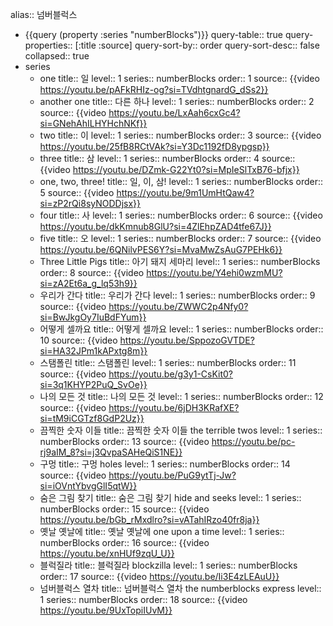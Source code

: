 alias:: 넘버블럭스

- {{query (property :series "numberBlocks")}}
  query-table:: true
  query-properties:: [:title :source]
  query-sort-by:: order
  query-sort-desc:: false
  collapsed:: true
- series
	- one
	  title:: 일
	  level:: 1
	  series:: numberBlocks
	  order:: 1
	  source:: {{video https://youtu.be/pAFkRHIz-og?si=TVdhtgnardG_dSs2}}
	- another one
	  title:: 다른 하나
	  level:: 1
	  series:: numberBlocks
	  order:: 2
	  source:: {{video https://youtu.be/LxAah6cxGc4?si=GNehAhILHYHchNKf}}
	- two
	  title:: 이
	  level:: 1
	  series:: numberBlocks
	  order:: 3
	  source:: {{video https://youtu.be/25fB8RCtVAk?si=Y3Dc1192fD8ypgsp}}
	- three
	  title:: 삼
	  level:: 1
	  series:: numberBlocks
	  order:: 4
	  source:: {{video https://youtu.be/DZmk-G22Yt0?si=MpIeSlTxB76-bfjx}}
	- one, two, three!
	  title:: 일, 이, 삼!
	  level:: 1
	  series:: numberBlocks
	  order:: 5
	  source:: {{video https://youtu.be/9m1UmHtQaw4?si=zP2rQi8syNODDjsx}}
	- four
	  title:: 사
	  level:: 1
	  series:: numberBlocks
	  order:: 6
	  source:: {{video https://youtu.be/dkKmnub8GlU?si=4ZlEhpZAD4tfe67J}}
	- five
	  title:: 오
	  level:: 1
	  series:: numberBlocks
	  order:: 7
	  source:: {{video https://youtu.be/6QNilvPES6Y?si=MvaMwZsAuG7PEHk6}}
	- Three Little Pigs
	  title:: 아기 돼지 세마리
	  level:: 1
	  series:: numberBlocks
	  order:: 8
	  source:: {{video https://youtu.be/Y4ehi0wzmMU?si=zA2Et6a_g_lq53h9}}
	- 우리가 간다
	  title:: 우리가 간다
	  level:: 1
	  series:: numberBlocks
	  order:: 9
	  source:: {{video https://youtu.be/ZWWC2p4Nfy0?si=BwJkgOy7IuBdFYum}}
	- 어떻게 셀까요
	  title:: 어떻게 셀까요
	  level:: 1
	  series:: numberBlocks
	  order:: 10
	  source:: {{video https://youtu.be/SppozoGVTDE?si=HA32JPm1kAPxtg8m}}
	- 스탬폴린
	  title:: 스탬폴린
	  level:: 1
	  series:: numberBlocks
	  order:: 11
	  source:: {{video https://youtu.be/g3y1-CsKit0?si=3q1KHYP2PuQ_SvOe}}
	- 나의 모든 것
	  title:: 나의 모든 것
	  level:: 1
	  series:: numberBlocks
	  order:: 12
	  source:: {{video https://youtu.be/6jDH3KRafXE?si=tM9iCGTzf8GdP2Uz}}
	- 끔찍한 숫자 이들
	  title:: 끔찍한 숫자 이들 the terrible twos
	  level:: 1
	  series:: numberBlocks
	  order:: 13
	  source:: {{video https://youtu.be/pc-rj9aIM_8?si=j3QvpaSAHeQiS1NE}}
	- 구멍
	  title:: 구멍 holes
	  level:: 1
	  series:: numberBlocks
	  order:: 14
	  source:: {{video https://youtu.be/PuG9ytTj-Jw?si=iOVntYbvgGlI5qtW}}
	- 숨은 그림 찾기
	  title:: 숨은 그림 찾기 hide and seeks
	  level:: 1
	  series:: numberBlocks
	  order:: 15
	  source:: {{video https://youtu.be/bGb_rMxdlro?si=vATahIRzo40fr8ja}}
	- 옛날 옛날에
	  title:: 옛날 옛날에 one upon a time
	  level:: 1
	  series:: numberBlocks
	  order:: 16
	  source:: {{video https://youtu.be/xnHUf9zqU_U}}
	- 블럭질라
	  title:: 블럭질라 blockzilla
	  level:: 1
	  series:: numberBlocks
	  order:: 17
	  source:: {{video https://youtu.be/Ii3E4zLEAuU}}
	- 넘버블럭스 열차
	  title:: 넘버블럭스 열차 the numberblocks express
	  level:: 1
	  series:: numberBlocks
	  order:: 18
	  source:: {{video https://youtu.be/9UxTopiIUvM}}